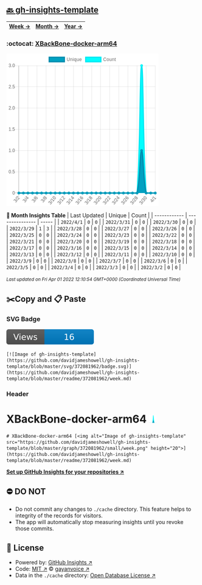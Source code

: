 ## [🔙 gh-insights-template](https://github.com/davidjameshowell/gh-insights-template)
| [**Week →**](https://github.com/davidjameshowell/gh-insights-template/blob/master/readme/372081962/week.md) | [**Month →**](https://github.com/davidjameshowell/gh-insights-template/blob/master/readme/372081962/month.md) | [**Year →**](https://github.com/davidjameshowell/gh-insights-template/blob/master/readme/372081962/year.md) |
 | ------------ | --------------- | ----- |

### :octocat: [XBackBone-docker-arm64](https://github.com/davidjameshowell/XBackBone-docker-arm64)
![Image of gh-insights-template](https://github.com/davidjameshowell/gh-insights-template/blob/master/graph/372081962/large/month.png)

**:calendar: Month Insights Table**
| Last Updated | Unique | Count |
 | ------------ | --------------- | ----- |
 | `2022/4/1` |  `0` | `0` |
 | `2022/3/31` |  `0` | `0` |
 | `2022/3/30` |  `0` | `0` |
 | `2022/3/29` |  `1` | `3` |
 | `2022/3/28` |  `0` | `0` |
 | `2022/3/27` |  `0` | `0` |
 | `2022/3/26` |  `0` | `0` |
 | `2022/3/25` |  `0` | `0` |
 | `2022/3/24` |  `0` | `0` |
 | `2022/3/23` |  `0` | `0` |
 | `2022/3/22` |  `0` | `0` |
 | `2022/3/21` |  `0` | `0` |
 | `2022/3/20` |  `0` | `0` |
 | `2022/3/19` |  `0` | `0` |
 | `2022/3/18` |  `0` | `0` |
 | `2022/3/17` |  `0` | `0` |
 | `2022/3/16` |  `0` | `0` |
 | `2022/3/15` |  `0` | `0` |
 | `2022/3/14` |  `0` | `0` |
 | `2022/3/13` |  `0` | `0` |
 | `2022/3/12` |  `0` | `0` |
 | `2022/3/11` |  `0` | `0` |
 | `2022/3/10` |  `0` | `0` |
 | `2022/3/9` |  `0` | `0` |
 | `2022/3/8` |  `0` | `0` |
 | `2022/3/7` |  `0` | `0` |
 | `2022/3/6` |  `0` | `0` |
 | `2022/3/5` |  `0` | `0` |
 | `2022/3/4` |  `0` | `0` |
 | `2022/3/3` |  `0` | `0` |
 | `2022/3/2` |  `0` | `0` |

<small><i>Last updated on Fri Apr 01 2022 12:10:54 GMT+0000 (Coordinated Universal Time)</i></small>

## ✂️Copy and 📋 Paste
### SVG Badge
[![Image of gh-insights-template](https://github.com/davidjameshowell/gh-insights-template/blob/master/svg/372081962/badge.svg)](https://github.com/davidjameshowell/gh-insights-template/blob/master/readme/372081962/week.md)
```readme
[![Image of gh-insights-template](https://github.com/davidjameshowell/gh-insights-template/blob/master/svg/372081962/badge.svg)](https://github.com/davidjameshowell/gh-insights-template/blob/master/readme/372081962/week.md)
```
### Header
# XBackBone-docker-arm64 [<img alt="Image of gh-insights-template" src="https://github.com/davidjameshowell/gh-insights-template/blob/master/graph/372081962/small/week.png" height="20">](https://github.com/davidjameshowell/gh-insights-template/blob/master/readme/372081962/week.md)
```readme
# XBackBone-docker-arm64 [<img alt="Image of gh-insights-template" src="https://github.com/davidjameshowell/gh-insights-template/blob/master/graph/372081962/small/week.png" height="20">](https://github.com/davidjameshowell/gh-insights-template/blob/master/readme/372081962/week.md)
```
[**Set up GitHub Insights for your repositories ↗️**](https://github.com/gayanvoice/github-insights)
## ⛔ DO NOT
- Do not commit any changes to `./cache` directory. This feature helps to integrity of the records for visitors.
- The app will automatically stop measuring insights until you revoke those commits.
## 📄 License
- Powered by: [GitHub Insights ↗️](https://github.com/gayanvoice/github-insights)
- Code: [MIT ↗️](./LICENSE) © [gayanvoice ↗️](https://github.com/gayanvoice)
- Data in the `./cache` directory: [Open Database License ↗️](https://opendatacommons.org/licenses/odbl/1-0/)